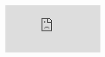 <embed src="https://raw.githubusercontent.com/sportist/web/gh-pages/docs/tr/egitmen_rehberi_v2.pdf" />
